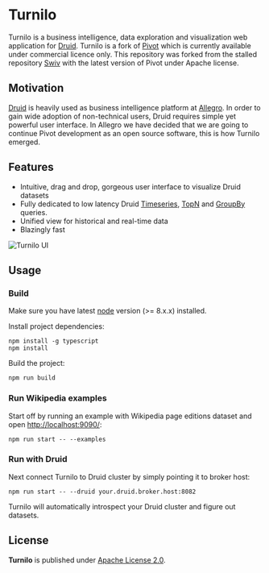 # Turnilo

Turnilo is a business intelligence, data exploration and visualization web application for [Druid](http://druid.io/).
Turnilo is a fork of [Pivot](https://github.com/implydata/pivot) which is currently available under commercial licence only.
This repository was forked from the stalled repository [Swiv](https://github.com/yahoo/swiv) 
with the latest version of Pivot under Apache license.

## Motivation

[Druid](https://github.com/druid-io/druid) is heavily used as business intelligence platform at [Allegro](https://allegro.tech/).
In order to gain wide adoption of non-technical users, Druid requires simple yet powerful user interface.
In Allegro we have decided that we are going to continue Pivot development as an open source software,
this is how Turnilo emerged.


## Features

* Intuitive, drag and drop, gorgeous user interface to visualize Druid datasets
* Fully dedicated to low latency Druid 
[Timeseries](http://druid.io/docs/latest/querying/timeseriesquery.html), 
[TopN](http://druid.io/docs/latest/querying/topnquery.html) and 
[GroupBy](http://druid.io/docs/latest/querying/groupbyquery.html) queries.
* Unified view for historical and real-time data
* Blazingly fast

![Turnilo UI](https://github.com/allegro/turnilo/raw/master/docs/images/drag-and-drop.gif)

## Usage

### Build

Make sure you have latest [node](https://nodejs.org/) version (>= 8.x.x) installed.

Install project dependencies:

```
npm install -g typescript
npm install
```

Build the project:

```
npm run build
```

### Run Wikipedia examples

Start off by running an example with Wikipedia page editions dataset and open [http://localhost:9090/](http://localhost:9090/):

```
npm run start -- --examples
```

### Run with Druid

Next connect Turnilo to Druid cluster by simply pointing it to broker host:

```
npm run start -- --druid your.druid.broker.host:8082
```

Turnilo will automatically introspect your Druid cluster and figure out datasets.

## License

**Turnilo** is published under [Apache License 2.0](http://www.apache.org/licenses/LICENSE-2.0).
